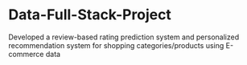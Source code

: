 # Data-Full-Stack-Project
Developed a review-based rating prediction system and personalized recommendation system for shopping categories/products using E-commerce data
